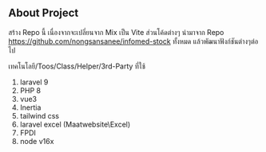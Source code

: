 ## About Project

สร้าง Repo นี้ เนื่องจากจะเปลี่ยนจาก Mix เป็น Vite  ส่วนโค้ดต่างๆ นำมาจาก Repo https://github.com/nongsansanee/infomed-stock ทั้งหมด  แล้วพัฒนาฟังก์ชันต่างๆต่อไป

เทคโนโลยี/Toos/Class/Helper/3rd-Party ที่ใช้

1. laravel 9
2. PHP 8
3. vue3
4. Inertia
5. tailwind css
6. laravel excel (Maatwebsite\Excel)
7. FPDI
8. node v16x



